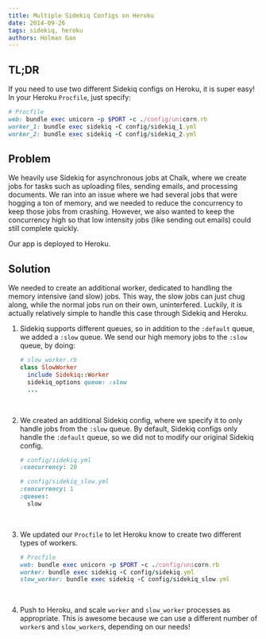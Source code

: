 ```yaml
---
title: Multiple Sidekiq Configs on Heroku
date: 2014-09-26
tags: sidekiq, heroku
authors: Holman Gao
---
```


## TL;DR

If you need to use two different Sidekiq configs on Heroku, it is super easy!
In your Heroku `Procfile`, just specify:

```ruby
# Procfile
web: bundle exec unicorn -p $PORT -c ./config/unicorn.rb
worker_1: bundle exec sidekiq -C config/sidekiq_1.yml
worker_2: bundle exec sidekiq -C config/sidekiq_2.yml
```

## Problem

We heavily use Sidekiq for asynchronous jobs at Chalk, where we create jobs for
tasks such as uploading files, sending emails, and processing documents.
We ran into an issue where we had several jobs that were hogging a ton of
memory, and we needed to reduce the concurrency to keep those jobs from
crashing.
However, we also wanted to keep the concurrency high so that low intensity
jobs (like sending out emails) could still complete quickly.

Our app is deployed to Heroku.

## Solution

We needed to create an additional worker, dedicated to handling the
memory intensive (and slow) jobs.
This way, the slow jobs can just chug along, while the normal jobs run on their
own, uninterfered.
Luckily, it is actually relatively simple to handle this case through Sidekiq and
Heroku.

1. Sidekiq supports different queues, so in addition to the `:default` queue,
we added a `:slow` queue.  We send our high memory jobs to the `:slow` queue,
by doing:

    ```ruby
    # slow_worker.rb
    class SlowWorker
      include Sidekiq::Worker
      sidekiq_options queue: :slow
      ...
    ```
  <br>

2. We created an additional Sidekiq config, where we specify it to only handle
jobs from the `:slow` queue.  By default, Sidekiq configs only handle the
`:default` queue, so we did not to modify our original Sidekiq config.

    ```ruby
    # config/sidekiq.yml
    :concurrency: 20

    # config/sidekiq_slow.yml
    :concurrency: 1
    :queues:
      slow
    ```
  <br>

3. We updated our `Procfile` to let Heroku know to create two different types
of workers.

    ```ruby
    # Procfile
    web: bundle exec unicorn -p $PORT -c ./config/unicorn.rb
    worker: bundle exec sidekiq -C config/sidekiq.yml
    slow_worker: bundle exec sidekiq -C config/sidekiq_slow.yml
    ```
  <br>

4. Push to Heroku, and scale `worker` and `slow_worker` processes as
appropriate.
This is awesome because we can use a different number of `worker`s and
`slow_worker`s, depending on our needs!
